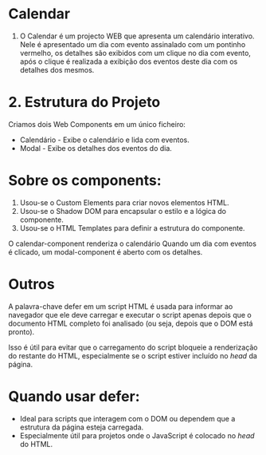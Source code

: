 # Calendar
1. O Calendar é um projecto WEB que apresenta um calendário interativo.
Nele é apresentado um dia com evento assinalado com um pontinho vermelho, os detalhes são exibidos com um clique no dia com evento, após o clique é realizada a exibição dos eventos deste dia com os detalhes dos mesmos.

# 2. Estrutura do Projeto
Criamos dois Web Components em um único ficheiro:
 - Calendário - Exibe o calendário e lida com eventos.
 - Modal - Exibe os detalhes dos eventos do dia.

# Sobre os components:
1. Usou-se o Custom Elements para criar novos elementos HTML.
2. Usou-se o Shadow DOM para encapsular o estilo e a lógica do componente.
3. Usou-se o HTML Templates para definir a estrutura do componente.

O calendar-component renderiza o calendário
Quando um dia com eventos é clicado, um modal-component é aberto com os detalhes.

# Outros
A palavra-chave defer em um script HTML é usada para informar ao navegador que ele deve carregar e executar o script apenas depois que o documento HTML completo foi analisado (ou seja, depois que o DOM está pronto).

Isso é útil para evitar que o carregamento do script bloqueie a renderização do restante do HTML, especialmente se o script estiver incluído no *head* da página.
# Quando usar defer:
 - Ideal para scripts que interagem com o DOM ou dependem que a estrutura da página esteja carregada.
 - Especialmente útil para projetos onde o JavaScript é colocado no *head* do HTML.
